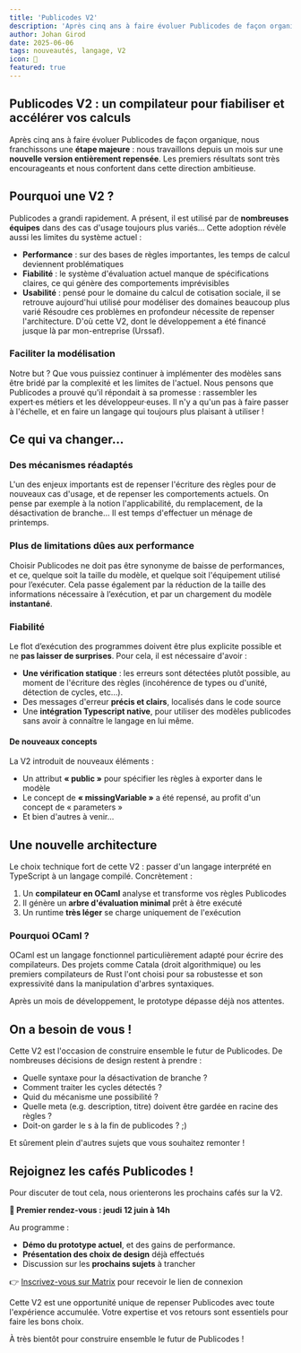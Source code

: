 ```yaml
---
title: 'Publicodes V2'
description: 'Après cinq ans à faire évoluer Publicodes de façon organique, nous franchissons une étape majeure : nous travaillons depuis un mois sur une nouvelle version entièrement repensée...'
author: Johan Girod
date: 2025-06-06
tags: nouveautés, langage, V2
icon: 🌱
featured: true
---
```


## Publicodes V2 : un compilateur pour fiabiliser et accélérer vos calculs

Après cinq ans à faire évoluer Publicodes de façon organique, nous franchissons une **étape majeure** : nous travaillons depuis un mois sur une **nouvelle version entièrement repensée**. Les premiers résultats sont très encourageants et nous confortent dans cette direction ambitieuse.

## Pourquoi une V2 ?

Publicodes a grandi rapidement. A présent, il est utilisé par de **nombreuses équipes** dans des cas d'usage toujours plus variés… Cette adoption révèle aussi les limites du système actuel :

- **Performance** : sur des bases de règles importantes, les temps de calcul deviennent problématiques
- **Fiabilité** : le système d'évaluation actuel manque de spécifications claires, ce qui génère des comportements imprévisibles
- **Usabilité** : pensé pour le domaine du calcul de cotisation sociale, il se retrouve aujourd'hui utilisé pour modéliser des domaines beaucoup plus varié
  Résoudre ces problèmes en profondeur nécessite de repenser l'architecture. D'où cette V2, dont le développement a été financé jusque là par mon-entreprise (Urssaf).

### Faciliter la modélisation

Notre but ? Que vous puissiez continuer à implémenter des modèles sans être bridé par la complexité et les limites de l'actuel. Nous pensons que Publicodes a prouvé qu'il répondait à sa promesse : rassembler les expert·es métiers et les développeur·euses. Il n'y a qu'un pas à faire passer à l'échelle, et en faire un langage qui toujours plus plaisant à utiliser !

## Ce qui va changer...

### Des mécanismes réadaptés

L'un des enjeux importants est de repenser l'écriture des règles pour de nouveaux cas d'usage, et de repenser les comportements actuels. On pense par exemple à la notion l'applicabilité, du remplacement, de la désactivation de branche… Il est temps d'effectuer un ménage de printemps.

### Plus de limitations dûes aux performance

Choisir Publicodes ne doit pas être synonyme de baisse de performances, et ce, quelque soit la taille du modèle, et quelque soit l'équipement utilisé pour l’exécuter. Cela passe également par la réduction de la taille des informations nécessaire à l’exécution, et par un chargement du modèle **instantané**.

### Fiabilité

Le flot d’exécution des programmes doivent être plus explicite possible et ne **pas laisser de surprises**. Pour cela, il est nécessaire d'avoir :

- **Une vérification statique** : les erreurs sont détectées plutôt possible, au moment de l'écriture des règles (incohérence de types ou d'unité, détection de cycles, etc…).
- Des messages d'erreur **précis et clairs**, localisés dans le code source
- Une **intégration Typescript native**, pour utiliser des modèles publicodes sans avoir à connaître le langage en lui même.

#### De nouveaux concepts

La V2 introduit de nouveaux éléments :

- Un attribut **« public »** pour spécifier les règles à exporter dans le modèle
- Le concept de **« missingVariable »** a été repensé, au profit d'un concept de « parameters »
- Et bien d'autres à venir…

## Une nouvelle architecture

Le choix technique fort de cette V2 : passer d'un langage interprété en TypeScript à un langage compilé. Concrètement :

1. Un **compilateur en OCaml** analyse et transforme vos règles Publicodes
2. Il génère un **arbre d'évaluation minimal** prêt à être exécuté
3. Un runtime **très léger** se charge uniquement de l'exécution

### Pourquoi OCaml ?

OCaml est un langage fonctionnel particulièrement adapté pour écrire des compilateurs. Des projets comme Catala (droit algorithmique) ou les premiers compilateurs de Rust l'ont choisi pour sa robustesse et son expressivité dans la manipulation d'arbres syntaxiques.

Après un mois de développement, le prototype dépasse déjà nos attentes.

## On a besoin de vous !

Cette V2 est l'occasion de construire ensemble le futur de Publicodes. De nombreuses décisions de design restent à prendre :

- Quelle syntaxe pour la désactivation de branche ?
- Comment traiter les cycles détectés ?
- Quid du mécanisme une possibilité ?
- Quelle meta (e.g. description, titre) doivent être gardée en racine des règles ?
- Doit-on garder le s à la fin de publicodes ? ;)

Et sûrement plein d'autres sujets que vous souhaitez remonter !

## Rejoignez les cafés Publicodes !

Pour discuter de tout cela, nous orienterons les prochains cafés sur la V2.

**📅 Premier rendez-vous : jeudi 12 juin à 14h**

Au programme :

- **Démo du prototype actuel**, et des gains de performance.
- **Présentation des choix de design** déjà effectués
- Discussion sur les **prochains sujets** à trancher

👉 [Inscrivez-vous sur Matrix](https://matrix.to/#/!YRcQoqdiDpEfylLMDr:matrix.org) pour recevoir le lien de connexion

Cette V2 est une opportunité unique de repenser Publicodes avec toute l'expérience accumulée. Votre expertise et vos retours sont essentiels pour faire les bons choix.

À très bientôt pour construire ensemble le futur de Publicodes !
